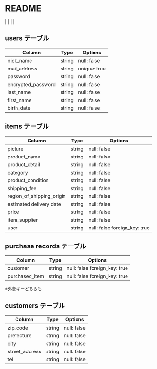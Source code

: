 # README
|             |  |       |

## users テーブル

| Column            | Type | Options      |
| ------------------| ---- | ------------ |
| nick_name         |string|null: false   |
| mail_address      |string|unique: true  |
| password          |string|null: false   |
| encrypted_password|string|null: false   |
| last_name         |string|null: false   |
| first_name        |string|null: false   |
| birth_date        |string|null: false   |

## items テーブル
| Column                    | Type   | Options    |
| ------------------------- | ------ | ---------- |
| picture                   |string  |null: false |
| product_name              |string  |null: false |
| product_detail            |string  |null: false|
| category                  |string  |null: false|
|product_condition          |string  |null: false|
|shipping_fee               |string  |null: false|
|region_of_shipping_origin  |string  |null: false |
|estimated delivery date    |string  |null: false |
| price                     |string  |null: false|
| item_supplier             |string  |null: false|
| user                      |string  |null: false  foreign_key: true|


## purchase records テーブル
| Column            | Type     | Options                       |
|-------------------|----------|-------------------------------|
| customer          |string    |null: false  foreign_key: true                  |
| purchased_item    |string    |null: false  foreign_key: true                  |
※外部キーどちらも

## customers テーブル
| Column            | Type     | Options     |
|-------------------|----------|-------------|
| zip_code          |string    |null: false  |
| prefecture        |string    |null: false  |
| city              |string    |null: false  |
| street_address    |string     |null: false  |
| tel               |string     |null: false  |
